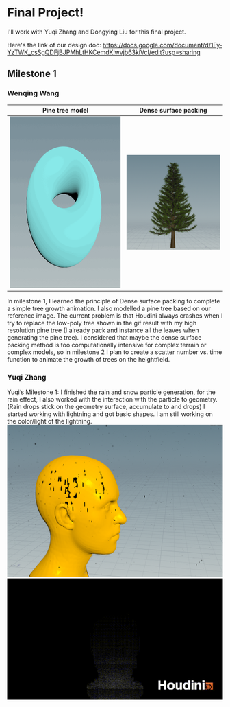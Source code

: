 # Final Project!
I'll work with Yuqi Zhang and Dongying Liu for this final project. 

Here's the link of our design doc: https://docs.google.com/document/d/1Fy-YzTWK_csSgQDFjBJPMhLtHKCemdKlwvjb63kiVcI/edit?usp=sharing

## Milestone 1

### Wenqing Wang
| Pine tree model | Dense surface packing|
|--|--|
|<img width="500" height = "400" alt="pine_tree" src="img/growth.gif">|<img width="400" alt="pine_tree" src="img/pine_tree.png">|

In milestone 1, I learned the principle of Dense surface packing to complete a simple tree growth animation. I also modelled a pine tree based on our reference image. The current problem is that Houdini always crashes when I try to replace the low-poly tree shown in the gif result with my high resolution pine tree (I already pack and instance all the leaves when generating the pine tree). I considered that maybe the dense surface packing method is too computationally intensive for complex terrain or complex models, so in milestone 2 I plan to create a scatter number vs. time function to animate the growth of trees on the heightfield.

### Yuqi Zhang
Yuqi’s Milestone 1:
I finished the rain and snow particle generation, for the rain effect, I also worked with the interaction with the particle to geometry. (Rain drops stick on the geometry surface, accumulate to and drops)
I started working with lightning and got basic shapes. I am still working on the color/light of the lightning.
![](./img/rain.png)
![](./img/rain.gif)
